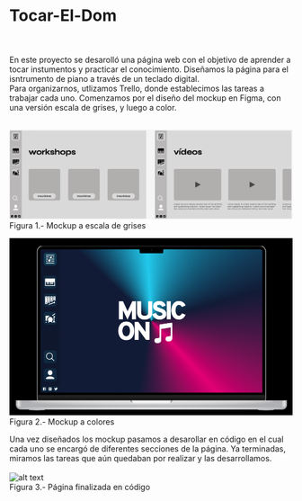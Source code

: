 # Tocar-El-Dom
<br>
<br>
En este proyecto se desarolló una página web con el objetivo de aprender a tocar instumentos y practicar el conocimiento.
Diseñamos la página para el isntrumento de piano a través de un teclado digital.
<br>
Para organizarnos, utlizamos Trello, donde establecimos las tareas a trabajar cada uno. Comenzamos por el diseño del mockup en Figma, 
con una versión escala de grises, y luego a color. 
<br>
<br>

![alt text](https://github.com/adriansunye/tocarElDOM/blob/final/media/mockup/Mockup.png?raw=true)
<br>
Figura 1.- Mockup a escala de grises
<br>

![alt text](https://github.com/adriansunye/tocarElDOM/blob/final/media/mockup/Mockup1.png?raw=true)
<br>
Figura 2.- Mockup a colores
<br>

Una vez diseñados los mockup pasamos a desarollar en código en el cual cada uno se encargó de 
diferentes secciones de la página. Ya terminadas, miramos las tareas que aún quedaban por realizar y las desarrollamos.
<br>
<br>
![alt text](https://github.com/adriansunye/tocarElDOM/blob/final/media/mockup/P%C3%A1gina%201.png)
<br>
Figura 3.- Página finalizada en código
<br>
